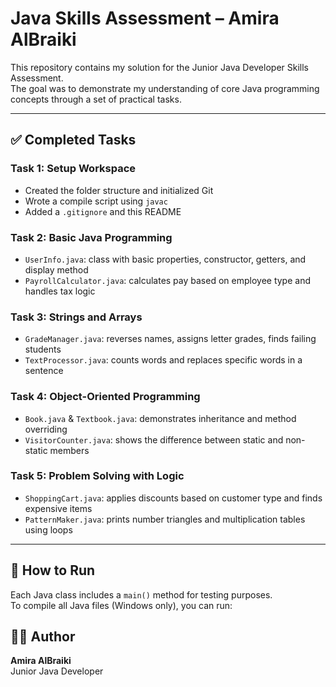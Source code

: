 # Java Skills Assessment – Amira AlBraiki

This repository contains my solution for the Junior Java Developer Skills Assessment.  
The goal was to demonstrate my understanding of core Java programming concepts through a set of practical tasks.

---
## ✅ Completed Tasks

### Task 1: Setup Workspace
- Created the folder structure and initialized Git
- Wrote a compile script using `javac`
- Added a `.gitignore` and this README

### Task 2: Basic Java Programming
- `UserInfo.java`: class with basic properties, constructor, getters, and display method  
- `PayrollCalculator.java`: calculates pay based on employee type and handles tax logic

### Task 3: Strings and Arrays
- `GradeManager.java`: reverses names, assigns letter grades, finds failing students  
- `TextProcessor.java`: counts words and replaces specific words in a sentence

### Task 4: Object-Oriented Programming
- `Book.java` & `Textbook.java`: demonstrates inheritance and method overriding  
- `VisitorCounter.java`: shows the difference between static and non-static members

### Task 5: Problem Solving with Logic
- `ShoppingCart.java`: applies discounts based on customer type and finds expensive items  
- `PatternMaker.java`: prints number triangles and multiplication tables using loops

---

## 🧪 How to Run

Each Java class includes a `main()` method for testing purposes.  
To compile all Java files (Windows only), you can run:




## 👩‍💻 Author

**Amira AlBraiki**  
Junior Java Developer  

